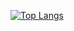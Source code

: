 [![Top Langs](https://github-readme-stats.vercel.app/api/top-langs/?username=anuraghazra)](https://github.com/shanezilla/github-readme-stats)

